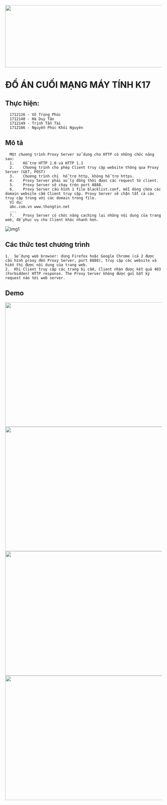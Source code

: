 
<img src="https://lh3.googleusercontent.com/xMjC1Qzg1OuyB2EbdFfkTriUPInVCcVv41YOn4eW0ClrvIWXDvu0pLgh-jswmm6UoqCg" width="800" height="200" />

# ĐỒ ÁN CUỐI MẠNG MÁY TÍNH K17
## Thực hiện: 
      1712126 - Võ Trọng Phúc
      1712148 - Hà Duy Tân
      1712149 - Trịnh Tấn Tài
      1712106 - Nguyễn Phúc Khôi Nguyên
      
## Mô tả

      Một chương trình Proxy Server sử dụng cho HTTP có những chức năng sau:
      1.	Hỗ trợ HTTP 1.0 và HTTP 1.1
      2.	Chương trình cho phép Client truy cập website thông qua Proxy Server (GET, POST)
      3.	Chương trình chỉ  hỗ trợ http, không hỗ trợ https.
      4.	Proxy Server phải xử lý đồng thời được các request từ client.
      5.	Proxy Server sẽ chạy trên port 8888.
      6.	Proxy Server cấu hình 1 file blacklist.conf, mỗi dòng chứa các domain website cấm Client truy cập. Proxy Server sẽ chặn tất cả các truy cập trùng với các domain trong file.
      Ví dụ:
      abc.com.vn www.thongtin.net
      ...
      7.	Proxy Server có chức năng caching lại những nội dung của trang web, để phục vụ cho Client khác nhanh hơn. 
      
![img1](https://live.staticflickr.com/65535/48218800342_6fe2e0f81b_b.jpg)
 ## Các thức test chương trình
    1.	Sử dụng web browser: dùng Firefox hoặc Google Chrome (cả 2 được cấu hình proxy đến Proxy Server, port 8888), truy cập các website và hiển thị được nội dung của trang web.
    2.	Khi Client truy cập các trang bị cấm, Client nhận được kết quả 403 (Forbidden) HTTP response. The Proxy Server không được gửi bất kỳ request nào tới web server.
## Demo
<img src="https://live.staticflickr.com/65535/48218798116_457858f394_b.jpg" width="700" height="400" />
<br/>
<img src="https://live.staticflickr.com/65535/48218798521_c11994f1c0_o.png" width="700" height="400" />
<br/>
<img src="https://live.staticflickr.com/65535/48218798416_689e5e7a98_o.png" width="700" height="400" />
<img src="https://live.staticflickr.com/65535/48218846842_c3e62e2f02_o.png" width="700" height="400" />
